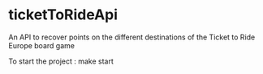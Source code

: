 # ticketToRideApi

An API to recover points on the different destinations of the Ticket to Ride Europe board game

To start the project :
make start
